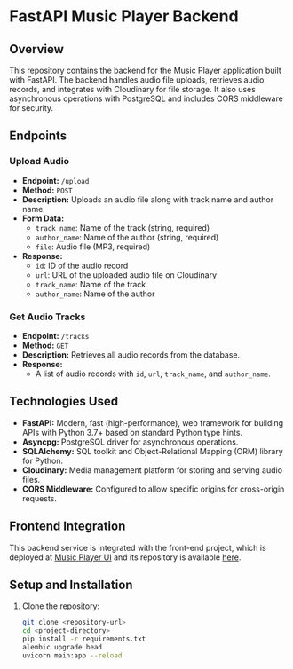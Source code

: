 # FastAPI Music Player Backend

## Overview

This repository contains the backend for the Music Player application built with FastAPI. The backend handles audio file uploads, retrieves audio records, and integrates with Cloudinary for file storage. It also uses asynchronous operations with PostgreSQL and includes CORS middleware for security.

## Endpoints

### Upload Audio

- **Endpoint:** `/upload`
- **Method:** `POST`
- **Description:** Uploads an audio file along with track name and author name.
- **Form Data:**
  - `track_name`: Name of the track (string, required)
  - `author_name`: Name of the author (string, required)
  - `file`: Audio file (MP3, required)
- **Response:**
  - `id`: ID of the audio record
  - `url`: URL of the uploaded audio file on Cloudinary
  - `track_name`: Name of the track
  - `author_name`: Name of the author

### Get Audio Tracks

- **Endpoint:** `/tracks`
- **Method:** `GET`
- **Description:** Retrieves all audio records from the database.
- **Response:**
  - A list of audio records with `id`, `url`, `track_name`, and `author_name`.

## Technologies Used

- **FastAPI:** Modern, fast (high-performance), web framework for building APIs with Python 3.7+ based on standard Python type hints.
- **Asyncpg:** PostgreSQL driver for asynchronous operations.
- **SQLAlchemy:** SQL toolkit and Object-Relational Mapping (ORM) library for Python.
- **Cloudinary:** Media management platform for storing and serving audio files.
- **CORS Middleware:** Configured to allow specific origins for cross-origin requests.

## Frontend Integration

This backend service is integrated with the front-end project, which is deployed at [Music Player UI](https://music-player-ui-ux.vercel.app/) and its repository is available [here](https://github.com/osamaaslam86004/Music-Player.git).

## Setup and Installation

1. Clone the repository:
   ```bash
   git clone <repository-url>
   cd <project-directory>
   pip install -r requirements.txt
   alembic upgrade head
   uvicorn main:app --reload
   ```


